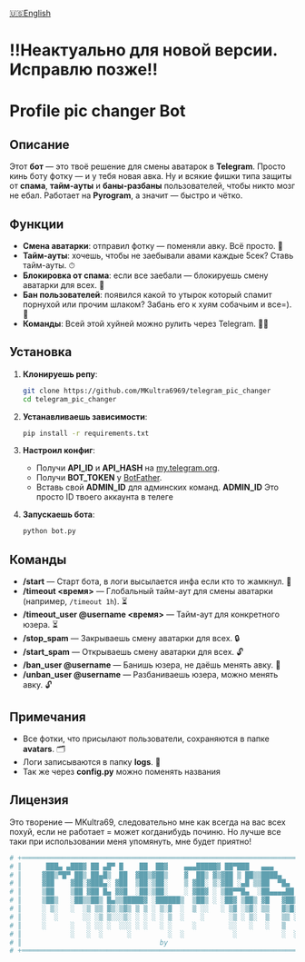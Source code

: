 [🇺🇸English](https://github.com/MKultra6969/telegram_pic_changer/blob/main/README.md)

# ‼️Неактуально для новой версии. Исправлю позже‼️

# **Profile pic changer Bot**

## **Описание**

Этот **бот** — это твоё решение для смены аватарок в **Telegram**. Просто кинь боту фотку — и у тебя новая авка. Ну и всякие фишки типа защиты от **спама**, **тайм-ауты** и **баны-разбаны** пользователей, чтобы никто мозг не ебал. Работает на **Pyrogram**, а значит — быстро и чётко.

## **Функции**

- **Смена аватарки**: отправил фотку — поменяли авку. Всё просто. 📸
- **Тайм-ауты**: хочешь, чтобы не заебывали авами каждые 5сек? Ставь тайм-ауты. ⏱
- **Блокировка от спама**: если все заебали — блокируешь смену аватарки для всех. 🛑
- **Бан пользователей**: появился какой то утырок который спамит порнухой или прочим шлаком? Забань его к хуям собачьим и все=). 🚫
- **Команды**: Всей этой хуйней можно рулить через Telegram. 🧑‍💻

## **Установка**

1. **Клонируешь репу**:
    ```bash
    git clone https://github.com/MKultra6969/telegram_pic_changer
    cd telegram_pic_changer
    ```

2. **Устанавливаешь зависимости**:
    ```bash
    pip install -r requirements.txt
    ```

3. **Настроил конфиг**:
    - Получи **API_ID** и **API_HASH** на [my.telegram.org](https://my.telegram.org/auth).
    - Получи **BOT_TOKEN** у [BotFather](https://core.telegram.org/bots#botfather).
    - Вставь свой **ADMIN_ID** для админских команд. **ADMIN_ID** Это просто ID твоего аккаунта в телеге

4. **Запускаешь бота**:
    ```bash
    python bot.py
    ```

## **Команды**

- **/start** — Старт бота, в логи высылается инфа если кто то жамкнул. 💬
- **/timeout <время>** — Глобальный тайм-аут для смены аватарки (например, `/timeout 1h`). ⏳
- **/timeout_user @username <время>** — Тайм-аут для конкретного юзера. ⏳
- **/stop_spam** — Закрываешь смену аватарки для всех. 🔒
- **/start_spam** — Открываешь смену аватарки для всех. 🔓
- **/ban_user @username** — Банишь юзера, не даёшь менять авку. 🚫
- **/unban_user @username** — Разбаниваешь юзера, можно менять авку. 🔓

## **Примечания**

- Все фотки, что присылают пользователи, сохраняются в папке **avatars**. 🗂
- Логи записываются в папку **logs**. 📑
- Так же через **config.py** можно поменять названия

## **Лицензия**

Это творение — MKultra69, следовательно мне как всегда на вас всех похуй, если не работает = может когданибудь починю.
Но лучше все таки при использовании меня упомянуть, мне будет приятно!

```bash
# +═════════════════════════════════════════════════════════════════════════+
# ║      ███▄ ▄███▓ ██ ▄█▀ █    ██  ██▓    ▄▄▄█████▓ ██▀███   ▄▄▄           ║
# ║     ▓██▒▀█▀ ██▒ ██▄█▒  ██  ▓██▒▓██▒    ▓  ██▒ ▓▒▓██ ▒ ██▒▒████▄         ║
# ║     ▓██    ▓██░▓███▄░ ▓██  ▒██░▒██░    ▒ ▓██░ ▒░▓██ ░▄█ ▒▒██  ▀█▄       ║
# ║     ▒██    ▒██ ▓██ █▄ ▓▓█  ░██░▒██░    ░ ▓██▓ ░ ▒██▀▀█▄  ░██▄▄▄▄██      ║
# ║     ▒██▒   ░██▒▒██▒ █▄▒▒█████▓ ░██████▒  ▒██▒ ░ ░██▓ ▒██▒ ▓█   ▓██▒     ║
# ║     ░ ▒░   ░  ░▒ ▒▒ ▓▒░▒▓▒ ▒ ▒ ░ ▒░▓  ░  ▒ ░░   ░ ▒▓ ░▒▓░ ▒▒   ▓▒█░     ║
# ║     ░  ░      ░░ ░▒ ▒░░░▒░ ░ ░ ░ ░ ▒  ░    ░      ░▒ ░ ▒░  ▒   ▒▒ ░     ║
# ║     ░      ░   ░ ░░ ░  ░░░ ░ ░   ░ ░     ░        ░░   ░   ░   ▒        ║
# ║            ░   ░  ░      ░         ░  ░            ░           ░  ░     ║
# ║                                  by                                     ║
# +═════════════════════════════════════════════════════════════════════════+

```
